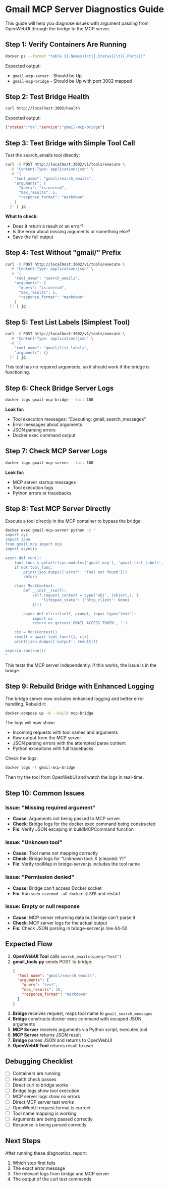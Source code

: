 # Gmail MCP Server Diagnostics Guide

This guide will help you diagnose issues with argument passing from OpenWebUI through the bridge to the MCP server.

## Step 1: Verify Containers Are Running

```bash
docker ps --format "table {{.Names}}\t{{.Status}}\t{{.Ports}}"
```

Expected output:
- `gmail-mcp-server` - Should be Up
- `gmail-mcp-bridge` - Should be Up with port 3002 mapped

## Step 2: Test Bridge Health

```bash
curl http://localhost:3002/health
```

Expected output:
```json
{"status":"ok","service":"gmail-mcp-bridge"}
```

## Step 3: Test Bridge with Simple Tool Call

Test the search_emails tool directly:

```bash
curl -X POST http://localhost:3002/v1/tools/execute \
  -H "Content-Type: application/json" \
  -d '{
    "tool_name": "gmail/search_emails",
    "arguments": {
      "query": "is:unread",
      "max_results": 5,
      "response_format": "markdown"
    }
  }' | jq .
```

**What to check:**
- Does it return a result or an error?
- Is the error about missing arguments or something else?
- Save the full output

## Step 4: Test Without "gmail/" Prefix

```bash
curl -X POST http://localhost:3002/v1/tools/execute \
  -H "Content-Type: application/json" \
  -d '{
    "tool_name": "search_emails",
    "arguments": {
      "query": "is:unread",
      "max_results": 5,
      "response_format": "markdown"
    }
  }' | jq .
```

## Step 5: Test List Labels (Simplest Tool)

```bash
curl -X POST http://localhost:3002/v1/tools/execute \
  -H "Content-Type: application/json" \
  -d '{
    "tool_name": "gmail/list_labels",
    "arguments": {}
  }' | jq .
```

This tool has no required arguments, so it should work if the bridge is functioning.

## Step 6: Check Bridge Server Logs

```bash
docker logs gmail-mcp-bridge --tail 100
```

**Look for:**
- Tool execution messages: "Executing: gmail_search_messages"
- Error messages about arguments
- JSON parsing errors
- Docker exec command output

## Step 7: Check MCP Server Logs

```bash
docker logs gmail-mcp-server --tail 100
```

**Look for:**
- MCP server startup messages
- Tool execution logs
- Python errors or tracebacks

## Step 8: Test MCP Server Directly

Execute a tool directly in the MCP container to bypass the bridge:

```bash
docker exec gmail-mcp-server python -c "
import sys
import json
from gmail_mcp import mcp
import asyncio

async def run():
    tool_func = getattr(sys.modules['gmail_mcp'], 'gmail_list_labels', None)
    if not tool_func:
        print(json.dumps({'error': 'Tool not found'}))
        return

    class MockContext:
        def __init__(self):
            self.request_context = type('obj', (object,), {
                'lifespan_state': {'http_client': None}
            })()

        async def elicit(self, prompt, input_type='text'):
            import os
            return os.getenv('GMAIL_ACCESS_TOKEN', '')

    ctx = MockContext()
    result = await tool_func({}, ctx)
    print(json.dumps({'output': result}))

asyncio.run(run())
"
```

This tests the MCP server independently. If this works, the issue is in the bridge.

## Step 9: Rebuild Bridge with Enhanced Logging

The bridge server now includes enhanced logging and better error handling. Rebuild it:

```bash
docker-compose up -d --build mcp-bridge
```

The logs will now show:
- Incoming requests with tool names and arguments
- Raw output from the MCP server
- JSON parsing errors with the attempted parse content
- Python exceptions with full tracebacks

Check the logs:
```bash
docker logs -f gmail-mcp-bridge
```

Then try the tool from OpenWebUI and watch the logs in real-time.

## Step 10: Common Issues

### Issue: "Missing required argument"
- **Cause**: Arguments not being passed to MCP server
- **Check**: Bridge logs for the docker exec command being constructed
- **Fix**: Verify JSON escaping in buildMCPCommand function

### Issue: "Unknown tool"
- **Cause**: Tool name not mapping correctly
- **Check**: Bridge logs for "Unknown tool: X (cleaned: Y)"
- **Fix**: Verify toolMap in bridge-server.js includes the tool name

### Issue: "Permission denied"
- **Cause**: Bridge can't access Docker socket
- **Fix**: Run `sudo usermod -aG docker $USER` and restart

### Issue: Empty or null response
- **Cause**: MCP server returning data but bridge can't parse it
- **Check**: MCP server logs for the actual output
- **Fix**: Check JSON parsing in bridge-server.js line 44-50

## Expected Flow

1. **OpenWebUI Tool** calls `search_emails(query="test")`
2. **gmail_tools.py** sends POST to bridge:
   ```json
   {
     "tool_name": "gmail/search_emails",
     "arguments": {
       "query": "test",
       "max_results": 20,
       "response_format": "markdown"
     }
   }
   ```
3. **Bridge** receives request, maps tool name to `gmail_search_messages`
4. **Bridge** constructs docker exec command with escaped JSON arguments
5. **MCP Server** receives arguments via Python script, executes tool
6. **MCP Server** returns JSON result
7. **Bridge** parses JSON and returns to OpenWebUI
8. **OpenWebUI Tool** returns result to user

## Debugging Checklist

- [ ] Containers are running
- [ ] Health check passes
- [ ] Direct curl to bridge works
- [ ] Bridge logs show tool execution
- [ ] MCP server logs show no errors
- [ ] Direct MCP server test works
- [ ] OpenWebUI request format is correct
- [ ] Tool name mapping is working
- [ ] Arguments are being passed correctly
- [ ] Response is being parsed correctly

## Next Steps

After running these diagnostics, report:
1. Which step first fails
2. The exact error message
3. The relevant logs from bridge and MCP server
4. The output of the curl test commands
